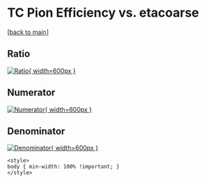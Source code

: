 # TC Pion Efficiency vs. etacoarse

[[back to main](./)]



## Ratio

[![Ratio](../mtv/var/TC_211_eff_etacoarse.png){ width=600px }](../mtv/var/TC_211_eff_etacoarse.pdf)

## Numerator

[![Numerator](../mtv/num/TC_211_eff_etacoarse_num.png){ width=600px }](../mtv/num/TC_211_eff_etacoarse_num.pdf)

## Denominator

[![Denominator](../mtv/den/TC_211_eff_etacoarse_den.png){ width=600px }](../mtv/den/TC_211_eff_etacoarse_den.pdf)


``` {=html}
<style>
body { min-width: 100% !important; }
</style>
```
